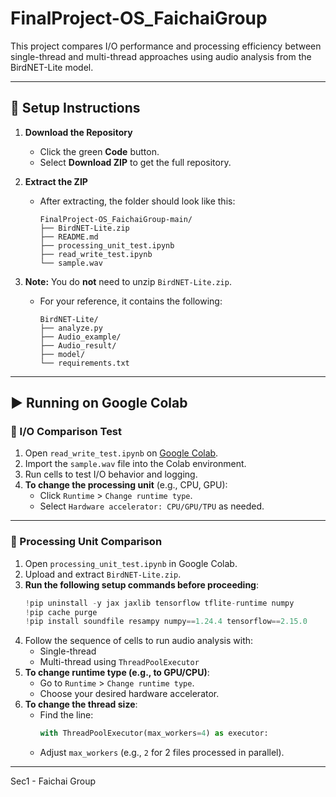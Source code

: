 # FinalProject-OS_FaichaiGroup

This project compares I/O performance and processing efficiency between single-thread and multi-thread approaches using audio analysis from the BirdNET-Lite model.

---

## 🔧 Setup Instructions

1. **Download the Repository**
   - Click the green **Code** button.
   - Select **Download ZIP** to get the full repository.

2. **Extract the ZIP**
   - After extracting, the folder should look like this:
     ```
     FinalProject-OS_FaichaiGroup-main/
     ├── BirdNET-Lite.zip
     ├── README.md
     ├── processing_unit_test.ipynb
     ├── read_write_test.ipynb
     └── sample.wav
     ```

3. **Note:** You do **not** need to unzip `BirdNET-Lite.zip`.
   - For your reference, it contains the following:
     ```
     BirdNET-Lite/
     ├── analyze.py
     ├── Audio_example/
     ├── Audio_result/
     ├── model/
     └── requirements.txt
     ```

---

## ▶️ Running on Google Colab

### 🔁 I/O Comparison Test

1. Open `read_write_test.ipynb` on [Google Colab](https://colab.research.google.com).
2. Import the `sample.wav` file into the Colab environment.
3. Run cells to test I/O behavior and logging.
4. **To change the processing unit** (e.g., CPU, GPU):
   - Click `Runtime` > `Change runtime type`.
   - Select `Hardware accelerator: CPU/GPU/TPU` as needed.

---

### 🧵 Processing Unit Comparison

1. Open `processing_unit_test.ipynb` in Google Colab.
2. Upload and extract `BirdNET-Lite.zip`.
3. **Run the following setup commands before proceeding**:
   ```python
   !pip uninstall -y jax jaxlib tensorflow tflite-runtime numpy
   !pip cache purge
   !pip install soundfile resampy numpy==1.24.4 tensorflow==2.15.0
4. Follow the sequence of cells to run audio analysis with:
   - Single-thread
   - Multi-thread using `ThreadPoolExecutor`
5. **To change runtime type (e.g., to GPU/CPU)**:
   - Go to `Runtime` > `Change runtime type`.
   - Choose your desired hardware accelerator.
6. **To change the thread size**:
   - Find the line:
     ```python
     with ThreadPoolExecutor(max_workers=4) as executor:
     ```
   - Adjust `max_workers` (e.g., `2` for 2 files processed in parallel).

---

Sec1 - Faichai Group
